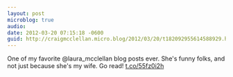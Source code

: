 ```yaml
---
layout: post
microblog: true
audio: 
date: 2012-03-20 07:15:18 -0600
guid: http://craigmcclellan.micro.blog/2012/03/20/t182092955614588929.html
---
```

One of my favorite @laura_mcclellan blog posts ever. She's funny folks, and not just because she's my wife. Go read! 
[t.co/55fz0i2h](http://t.co/55fz0i2h)
